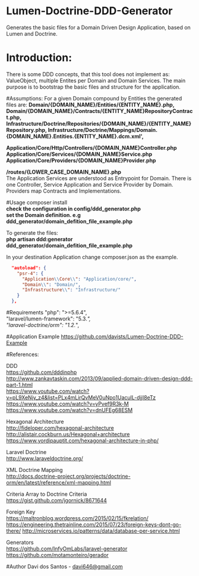 # Lumen-Doctrine-DDD-Generator
Generates the basic files for a Domain Driven Design Application, based on Lumen and Doctrine. 

# Introduction:
There is some DDD concepts, that this tool does not implement as: ValueObject, multiple Entites per Domain and Domain Services.
The main purpose is to bootstrap the basic files and structure for the application.

#Assumptions:
For a given Domain compound by Entities the generated files are:
<b>
Domain/{DOMAIN_NAME}/Entities/{ENTITY_NAME}.php,
Domain/{DOMAIN_NAME}/Contracts/{ENTITY_NAME}RepositoryContract.php,
Infrastructure/Doctrine/Repositories/{DOMAIN_NAME}/{ENTITY_NAME}Repository.php,
Infrastructure/Doctrine/Mappings/Domain.{DOMAIN_NAME}.Entities.{ENTITY_NAME}.dcm.xml',

Application/Core/Http/Controllers/{DOMAIN_NAME}Controller.php
Application/Core/Services/{DOMAIN_NAME}Service.php
Application/Core/Providers/{DOMAIN_NAME}Provider.php

/routes/{LOWER_CASE_DOMAIN_NAME}.php 
</b><br/>
The Application Services are understood as Entrypoint for Domain.
There is one Controller, Service Application and Service Provider by Domain.
Providers map Contracts and Implementations.

#Usage
composer install <br/>
<b>check the configuration in config/ddd_generator.php </b> <br/>
<b>set the Domain definition. e.g ddd_generator/domain_defition_file_example.php </b><br/>

To generate the files:<br/>
<b>php artisan ddd:generator ddd_generator/domain_defition_file_example.php</b>

In your destination Application change composer.json as the example. <br />
```json 
  "autoload": {
    "psr-4": {
      "Application\\Core\\": "Application/core/",
      "Domain\\": "Domain/",
      "Infrastructure\\": "Infrastructure/"
    }
  },
```

#Requirements
"php": ">=5.6.4", <br />
"laravel/lumen-framework": "5.3.*", <br />
"laravel-doctrine/orm": "1.2.*",

#Application Example
https://github.com/davists/Lumen-Doctrine-DDD-Example

#References:

DDD <br/>
https://github.com/dddinphp <br/>
http://www.zankavtaskin.com/2013/09/applied-domain-driven-design-ddd-part-1.html <br/>
https://www.youtube.com/watch?v=pL9XeNjy_z4&list=PLx4mLirQvMeV0uNpo1UaculL-djjI8eTz <br/>
https://www.youtube.com/watch?v=yPvef9R3k-M <br/>
https://www.youtube.com/watch?v=dnUFEg68ESM <br/>

Hexagonal Architecture <br/>
http://fideloper.com/hexagonal-architecture <br/>
http://alistair.cockburn.us/Hexagonal+architecture <br/>
https://www.yordipauptit.com/hexagonal-architecture-in-php/ <br/>

Laravel Doctrine <br/>
http://www.laraveldoctrine.org/

XML Doctrine Mapping <br/>
http://docs.doctrine-project.org/projects/doctrine-orm/en/latest/reference/xml-mapping.html

Criteria Array to Doctrine Criteria <br/>
https://gist.github.com/jgornick/8671644

Foreign Key <br/>
https://maltronblog.wordpress.com/2015/02/15/fkrelation/
https://engineering.thetrainline.com/2015/07/23/foreign-keys-dont-go-there/
http://microservices.io/patterns/data/database-per-service.html

Generators <br/>
https://github.com/InfyOmLabs/laravel-generator
https://github.com/motamonteiro/gerador

#Author
Davi dos Santos - davi646@gmail.com
